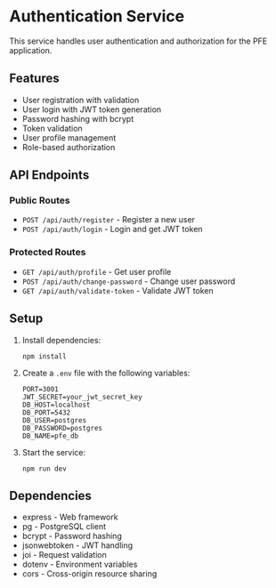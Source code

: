 # Authentication Service

This service handles user authentication and authorization for the PFE application.

## Features

- User registration with validation
- User login with JWT token generation
- Password hashing with bcrypt
- Token validation
- User profile management
- Role-based authorization

## API Endpoints

### Public Routes

- `POST /api/auth/register` - Register a new user
- `POST /api/auth/login` - Login and get JWT token

### Protected Routes

- `GET /api/auth/profile` - Get user profile
- `POST /api/auth/change-password` - Change user password
- `GET /api/auth/validate-token` - Validate JWT token

## Setup

1. Install dependencies:
   ```
   npm install
   ```

2. Create a `.env` file with the following variables:
   ```
   PORT=3001
   JWT_SECRET=your_jwt_secret_key
   DB_HOST=localhost
   DB_PORT=5432
   DB_USER=postgres
   DB_PASSWORD=postgres
   DB_NAME=pfe_db
   ```

3. Start the service:
   ```
   npm run dev
   ```

## Dependencies

- express - Web framework
- pg - PostgreSQL client
- bcrypt - Password hashing
- jsonwebtoken - JWT handling
- joi - Request validation
- dotenv - Environment variables
- cors - Cross-origin resource sharing 